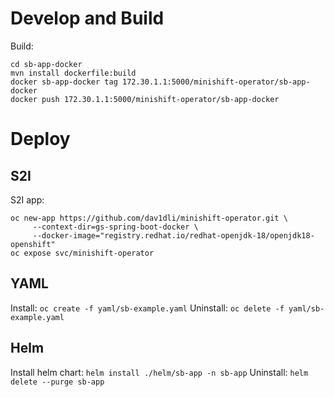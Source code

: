 # Develop and Build
Build:

```
cd sb-app-docker
mvn install dockerfile:build
docker sb-app-docker tag 172.30.1.1:5000/minishift-operator/sb-app-docker
docker push 172.30.1.1:5000/minishift-operator/sb-app-docker
```

# Deploy
## S2I
S2I app:
```
oc new-app https://github.com/dav1dli/minishift-operator.git \
     --context-dir=gs-spring-boot-docker \           
     --docker-image="registry.redhat.io/redhat-openjdk-18/openjdk18-openshift"
oc expose svc/minishift-operator
```

## YAML
Install: `oc create -f yaml/sb-example.yaml`
Uninstall: `oc delete -f yaml/sb-example.yaml`

## Helm
Install helm chart: `helm install ./helm/sb-app -n sb-app`
Uninstall: `helm delete --purge sb-app`

